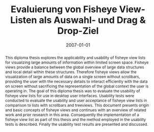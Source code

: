 ---
abstract: This diploma thesis explores the applicability and usability of fisheye
  view lists for visualizing large amounts of information within limited screen space.
  Fisheye views provide a balance between the global overview of large data structures
  and local detail within these structures. Therefore fisheye views allow the visualization
  of large amounts of data on a single screen without scrollbars, providing the user
  with the necessary details to interact efficiently with the data on screen without
  sacrificing the representation of the global context the user is operating in. The
  goal of this diploma thesis was to evaluate the usability of fisheye view lists
  for use in desktop user interfaces. Usability tests were conducted to evaluate the
  usability and user acceptance of fisheye view lists in comparison to lists with
  scrollbars and treeviews. This document presents origin and basic concepts of fisheye
  views and continues with an overview of related work and prior research in this
  area. Consequently the implementation of a fisheye view list as part of this thesis
  and the method employed in the usability tests is described. Finally the usability
  test results are presented and discussed.
authors:
- Christoph Wimmer
date: '2007-01-01'
featured: false
publication_types:
- '7'
publishDate: '2007-01-01'
title: Evaluierung von Fisheye View-Listen als Auswahl- und Drag & Drop-Ziel
url_pdf: ''
---